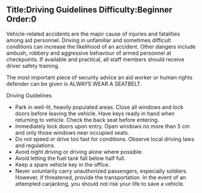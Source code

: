 Title:Driving Guidelines
Difficulty:Beginner
Order:0
---
Vehicle-related accidents are the major cause of injuries and fatalities among aid personnel. Driving in unfamiliar and sometimes difficult conditions can increase the likelihood of an accident. Other dangers include ambush, robbery and aggressive behaviour of armed personnel at checkpoints. If available and practical, all staff members should receive driver safety training.

The most important piece of security advice an aid worker or human rights defender can be given is ALWAYS WEAR A SEATBELT.

Driving Guidelines

*   Park in well-lit, heavily populated areas. Close all windows and lock doors before leaving the vehicle. Have keys ready in hand when returning to vehicle. Check the back seat before entering.
*   Immediately lock doors upon entry. Open windows no more than 5 cm and only those windows near occupied seats.
*   Do not speed or drive too fast for conditions. Observe local driving laws and regulations.
*   Avoid night driving or driving alone where possible.
*   Avoid letting the fuel tank fall below half full.
*   Keep a spare vehicle key in the office.
*   Never voluntarily carry unauthorized passengers, especially soldiers. However, if threatened, provide the transportation. In the event of an attempted carjacking, you should not risk your life to save a vehicle.